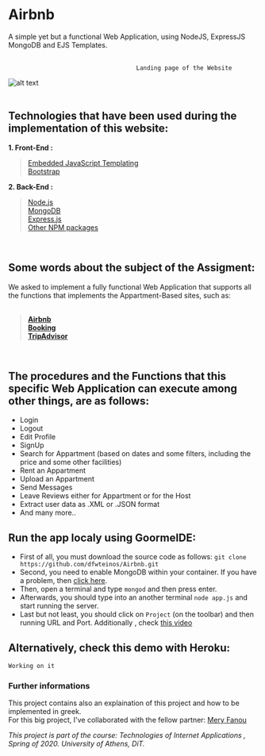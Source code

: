 # Airbnb

A simple yet but a functional Web Application, using NodeJS, ExpressJS MongoDB and EJS Templates.  
</br>

                                        Landing page of the Website

![alt text](https://github.com/dfwteinos/Airbnb/blob/main/imgs/Airbnb1.png)  
</br>


## Technologies that have been used during the implementation of this website:

**1. Front-End :**

> [Embedded JavaScript Templating](https://ejs.co/)  
> [Bootstrap](https://getbootstrap.com/)

**2. Back-End :**

> [Node.js](https://nodejs.org/en/)  
> [MongoDB](https://www.mongodb.com/)  
> [Express.js](https://expressjs.com/)  
> [Other NPM packages](https://github.com/dfwteinos/Airbnb/blob/main/package.json)  

</br>


## Some words about the subject of the Assigment:

We asked to implement a fully functional Web Application that supports all the functions that implements the Appartment-Based sites, such as:     
</br>
> **[Airbnb](https://www.airbnb.gr/?_set_bev_on_new_domain=1601885105_NDNhZDM1Y2U4MzY0)**   
> **[Booking](https://www.booking.com/index.el.html?label=gen173nr-1BCAEoggI46AdIM1gEaFyIAQGYAQi4ARnIAQzYAQHoAQGIAgGoAgO4Atqn6_sFwAIB0gIkNmU2YjhiYTgtYTRlOC00OGYzLWExMDAtNTVmZGQ4MjU2ZDJh2AIF4AIB;keep_landing=1&sb_price_type=total&)**  
> **[TripAdvisor](https://www.tripadvisor.com.gr/)**

</br>

## The procedures and the Functions that this specific Web Application can execute among other things, are as follows:

*   Login
*   Logout
*   Edit Profile
*   SignUp
*   Search for Appartment (based on dates and some filters, including the price and some other facilities)
*   Rent an Appartment
*   Upload an Appartment
*   Send Messages
*   Leave Reviews either for Appartment or for the Host
*   Extract user data as .XML or .JSON format
*   And many more..


## Run the app localy using GoormeIDE:

* First of all, you must download the source code as follows: `git clone https://github.com/dfwteinos/Airbnb.git`
* Second, you need to enable MongoDB within your container. If you have a problem, then [click here](https://help.goorm.io/en/goormide/18.faq/language-and-environment/how-to-install-mongodb).
* Then, open a terminal and type `mongod` and then press enter.
* Afterwards, you should type into an another terminal `node app.js` and start running the server.
* Last but not least, you should click on `Project` (on the toolbar) and then running URL and Port. Additionally , check [this video](https://www.youtube.com/watch?v=6CYTQm-6t9w)

## Alternatively, check this demo with Heroku:

`Working on it`

### Further informations

This project contains also an explaination of this project and how to be implemented in greek.  
For this big project, I've collaborated with the fellow partner: [Mery Fanou](https://github.com/meryfanou)

*This project is part of the course: Technologies of Internet Applications , Spring of 2020. University of Athens, DiT.*
